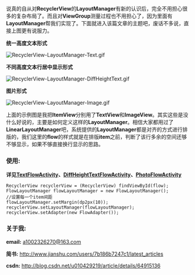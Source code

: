 说真的自从对**RecyclerView**的**LayoutManager**有新的认识后，完全不用担心很多的复杂布局了。而且对**ViewGroup**测量过程也不用担心了，因为里面有**LayoutManager**帮我们实现了。下面就进入该篇文章的主题吧，废话不多说，直接上图更有说服力。

**统一高度文本形式**

![RecyclerView-LayoutManager-Text.gif](https://github.com/1002326270xc/LayoutManager-FlowLayout/blob/master/photos/RecyclerView-LayoutManager-Text.gif)

**不同高度文本行居中显示形式**

![RecyclerView-LayoutManager-DiffHeightText.gif](https://github.com/1002326270xc/LayoutManager-FlowLayout/blob/master/photos/RecyclerView-LayoutManager-DiffHeightText.gif)

**图片形式**

![RecyclerView-LayoutManager-Image.gif](https://github.com/1002326270xc/LayoutManager-FlowLayout/blob/master/photos/RecyclerView-LayoutManager-Image.gif)

上面的示例图是我把**ItemView**分别用了**TextView**和**ImageView**。其实这些是没什么好说的，主要是如何定义这样的**LayoutManager**。相信大家都用过了**LinearLayoutManager**吧，系统提供的**LayoutManager**都是对齐的方式进行排版的，我们这里的**flow**的样式就是在排版**item**之前，判断了该行多余的空间还够不够显示，如果不够直接换行显示的思路。

### 使用:
**详见[TextFlowActivity](https://github.com/1002326270xc/LayoutManager-FlowLayout/blob/master/app/src/main/java/com/single/flowlayout/TextFlowActivity.java)、[DiffHeightTextFlowActivity](https://github.com/1002326270xc/LayoutManager-FlowLayout/blob/master/app/src/main/java/com/single/flowlayout/DiffHeightTextFlowActivity.java)、[PhotoFlowActivity](https://github.com/1002326270xc/LayoutManager-FlowLayout/blob/master/app/src/main/java/com/single/flowlayout/PhotoFlowActivity.java)**
```
RecyclerView recyclerView = (RecyclerView) findViewById(flow);
FlowLayoutManager flowLayoutManager = new FlowLayoutManager();
//设置每一个item间距
flowLayoutManager.setMargin(dp2px(10));
recyclerView.setLayoutManager(flowLayoutManager);
recyclerView.setAdapter(new FlowAdapter());
```
         
       
### 关于我:

**email:** a1002326270@163.com

**简书:** http://www.jianshu.com/users/7b186b7247c1/latest_articles

**csdn:** http://blog.csdn.net/u010429219/article/details/64915136
